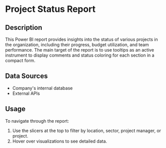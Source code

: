 
# Project Status Report

## Description

This Power BI report provides insights into the status of various projects in the organization, including their progress, budget utilization, and team performance. The main target of the report is to use tooltips as an active instrument to display comments and status coloring for each section in a compact form.

## Data Sources

- Company's internal database
- External APIs

## Usage

To navigate through the report:
1. Use the slicers at the top to filter by location, sector, project manager, or project.
2. Hover over visualizations to see detailed data.
